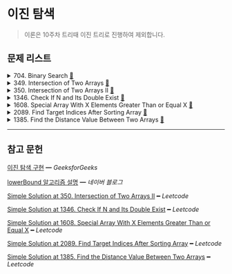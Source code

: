 # 이진 탐색

> 이론은 10주차 트리때 이진 트리로 진행하여 제외합니다.

## 문제 리스트

<details>
<summary>704. Binary Search
  <a href="https://leetcode.com/problems/binary-search/">👊</a>
</summary>

### 문제 풀이

```js
/**
 * @param {number[]} nums
 * @param {number} target
 * @return {number}
 * 
 * time:    O(log n)
 * space:   O(log n)
 */
var search = function (nums, target) {
  function binarySearch(start, end) {
    if (start > end)
      return;

    const middle = Math.floor((start + end) / 2);

    if (nums[middle] === target)
      return middle;

    if (nums[middle] > target)
      return binarySearch(start, middle - 1);
    else
      return binarySearch(middle + 1, end);
  }

  const result = binarySearch(0, nums.length - 1);
  return isNaN(result) ? -1 : result;
};
```

</details>

<details>
<summary>349. Intersection of Two Arrays
  <a href="https://leetcode.com/problems/intersection-of-two-arrays/">👊</a>
</summary>

### 문제 회고

자바스크립트 sort 배열 메소드의 기본 정렬 순서는 다음과 같다.

    기본 정렬 순서는 문자열의 유니코드 코드 포인트를 따릅니다. ━ MDN

때문에 숫자 정렬 순서를 따르도록 compare 함수를 구현해줘야한다.

### 문제 풀이

```js
/**
 * @param {number[]} nums1
 * @param {number[]} nums2
 * @return {number[]}
 * 
 * m as nums1
 * n as nums2
 *
 * time:    O(m log n)
 * space:   O(m)
 */
var intersection = function (nums1, nums2) {
  nums2.sort((a, b) => a - b);

  const result = new Set();

  for (const num of nums1) {
    const idx = binarySearch(
      start = 0,
      end = nums2.length - 1,
      nums = nums2,
      target = num
    );

    if (isNaN(idx))
      continue;

    result.add(num);
  }

  return [...result];
};

var binarySearch = function (start, end, nums, target) {
  if (start > end)
    return;

  const middle = Math.floor((start + end) / 2);

  if (nums[middle] === target)
    return middle;

  if (nums[middle] > target)
    return binarySearch(start, middle - 1, nums, target);
  else
    return binarySearch(middle + 1, end, nums, target);
}
```
</details>

<details>
<summary>350. Intersection of Two Arrays II
  <a href="https://leetcode.com/problems/intersection-of-two-arrays-ii/">👊</a>
</summary>

### 문제 회고

`349번`과 비교하여 본 문제는 탐색 대상인 nums2의 인덱스를 기억해야한다.

따라서 이진 탐색을 마친 요소는 marking을 해두어야하는데,

처음 접근을 `undefined`로 매겼지만 이진 탐색시 탐색 대상에서 제외시키지 못했다.

따라서, `-Infinity`를 주어 해결하였다.

### 문제 풀이

```js
/**
 * @param {number[]} nums1
 * @param {number[]} nums2
 * @return {number[]}
 * 
 * m as nums1
 * n as nums2
 *
 * time:    O(mn log n)
 *          for             →     O(m)
 *            binarySearch  →     O(log n)
 *            sort          →     O(n log n)
 * space:   O(n)
 */
var intersect = function (nums1, nums2) {
  nums1.sort((a, b) => a - b);
  nums2.sort((a, b) => a - b);

  const result = [];

  for (const num of nums1) {
    const idx = binarySearch(
      start = 0,
      end = nums2.length - 1,
      nums = nums2,
      target = num
    );

    if (isNaN(idx))
      continue;

    nums2[idx] = -Infinity;
    nums2.sort((a, b) => a - b);
    result.push(num);
  }

  return result;
};

var binarySearch = function (start, end, nums, target) {
  if (start > end)
    return;

  const middle = Math.floor((start + end) / 2);

  if (isNaN(nums[middle]))
    return;

  if (nums[middle] === target)
    return middle;

  if (nums[middle] > target)
    return binarySearch(start, middle - 1, nums, target);
  else
    return binarySearch(middle + 1, end, nums, target);
}
```
</details>

<details>
<summary>1346. Check If N and Its Double Exist
  <a href="https://leetcode.com/problems/check-if-n-and-its-double-exist/">👊</a>
</summary>

### 문제 회고

다음과 같은 테스트케이스에서 막혔었다.

    [-2,0,10,-19,4,6,-8]는 1번 인덱스의 0을 곱한 대상과 같이 본 테스트케이스라 false가 나와야했고,

    [2,3,3,0,0]는 여타 다른 테스트케이스처럼 true여야했다.

`350번` 접근처럼 marking을 해도 해결되지 않았다.

이진 탐색 이전에 정렬을 해둔 것을 활용하여 0이 이어질 시 true 처리하였다.

### 문제 풀이

```js
/**
 * @param {number[]} arr
 * @return {boolean}
 *
 * time:  O(n log n)
 * space: O(log n)
 */
var checkIfExist = function (arr) {
  arr.sort((a, b) => a - b);

  for (const [idx, num] of arr.entries()) {
    if (!arr[idx] && !arr[idx + 1])
      return true;

    const findIdx = binarySearch(
      start = 0,
      end = arr.length - 1,
      nums = arr,
      target = num * 2
    );

    if (num && !isNaN(findIdx))
      return true;
  }

  return false;
};

var binarySearch = function (start, end, nums, target) {
  if (start > end)
    return;

  const middle = Math.floor((start + end) / 2);

  if (isNaN(nums[middle]))
    return;

  if (nums[middle] === target)
    return middle;

  if (nums[middle] > target)
    return binarySearch(start, middle - 1, nums, target);
  else
    return binarySearch(middle + 1, end, nums, target);
}
```

</details>

<details>
<summary>1608. Special Array With X Elements Greater Than or Equal X
  <a href="https://leetcode.com/problems/special-array-with-x-elements-greater-than-or-equal-x/">👊</a>
</summary>

### 문제 회고

처음 접근 방법은 상황에 맞게 count해주는 것이었다.

중복된 숫자가 나오며 인덱스를 2칸 이동함과 동시에 count를 다음 요소만큼 증가하는 것이었다.

```js

while(idx < nums.length){
  if(nums[i] === nums[i + 1])
    idx += 2;

  while(count < nums[i + 1])
    count += 1;
  ...
}
```

문제는 lowerBound라는 알고리즘을 요구하는 것이었고, 이는 이진 탐색의 기출 변형 문제였다.

lowerBound란

    찾고자 하는 key 이상의 첫번째 위치를 반환하는 알고리즘이다.

    arr = [1, 3, 3, 5, 7], 찾고자하는 key의 요소는 3이라고 할때

    lowerBound는 1번 인덱스를 반환한다.

### 문제 풀이

```js
/**
 * @param {number[]} nums
 * @return {number}
 *
 * time:    O(n log n)
 * space:   O(1)
 */
var specialArray = function (nums) {
  const N = nums.length;
  nums.sort((a, b) => a - b);

  for (let idx = 0; idx <= N; idx++) {
    if (lowerBound(nums, idx) === (N - idx))
      return idx;
  }
  return -1;
};

var lowerBound = function (nums, key) {
  const N = nums.length;

  let start = 0;
  let end = N;

  while (start < end) {
    const mid = Math.floor((start + end) / 2);
    if (nums[mid] < key)
      start = mid + 1;
    else
      end = mid;
  }

  return start;
}
```

</details>

<details>
<summary>2089. Find Target Indices After Sorting Array
  <a href="https://leetcode.com/problems/find-target-indices-after-sorting-array/">👊</a>
</summary>


### 문제 회고

처음 접근 방법은 `350번`과 같이 marking을 해주면 쉽게 해결되어보였지만,

index를 요구하는 문제라 marking 이후 재정렬시 인덱스가 재조정되는 문제가 있었다.

때문에 이진 탐색 알고리즘 내부에서 처리해주어야했다.

### 문제 풀이

```js
/**
 * @param {number[]} nums
 * @param {number} target
 * @return {number[]}
 * 
 * time:  O(n log n)
 * space: O(n)
 */
var targetIndices = function (nums, target) {
  var binarySearch = function (start, end) {
    if (start > end)
      return;

    const middle = Math.floor((start + end) / 2);

    if (nums[middle] === target) {
      binarySearch(start, middle - 1);
      result.push(middle);
      binarySearch(middle + 1, end);
    }
    else if (nums[middle] > target)
      binarySearch(start, middle - 1);
    else
      binarySearch(middle + 1, end);
  }

  const N = nums.length;
  const result = [];

  nums.sort((a, b) => a - b);

  binarySearch(
    start = 0,
    end = N - 1,
    nums,
    target
  );

  return result;
};
```

</details>

<details>
<summary>1385. Find the Distance Value Between Two Arrays
  <a href="https://leetcode.com/problems/find-the-distance-value-between-two-arrays/">👊</a>
</summary>

### 문제 회고

`2089번`과 같이 이진 탐색을 수행하는 함수를 커스터마이징 하는 문제였다.

본 문제를 풀면서 커스텀할때는 반복을 쓰는게 더 편리함을 알게됬다.

### 문제 풀이

```js
/**
 * @param {number[]} arr1
 * @param {number[]} arr2
 * @param {number} d
 * @return {number}
 *
 * time:  O(n log n)
 * space: O(1)
 */
var findTheDistanceValue = function (arr1, arr2, d) {
  arr2.sort((a, b) => a - b);

  return arr1.filter(each => binarySearch(arr2, each, d)).length;
};

var binarySearch = function (arr, target, d) {
  let start = 0;
  let end = arr.length - 1;

  while (start <= end) {
    const middle = Math.floor((start + end) / 2);

    if (Math.abs(arr[middle] - target) <= d)
      return false
    else if (arr[middle] > target)
      end = middle - 1;
    else
      start = middle + 1;
  }
  return true;
}
```

</details>

<hr/>

## 참고 문헌

[이진 탐색 구현](https://www.geeksforgeeks.org/binary-search-in-javascript/) ━ *GeeksforGeeks*

[lowerBound 알고리즘 설명](https://m.blog.naver.com/PostView.naver?isHttpsRedirect=true&blogId=occidere&logNo=221045300639) ━ *네이버 블로그*

[Simple Solution at 350. Intersection of Two Arrays II](https://leetcode.com/problems/intersection-of-two-arrays-ii/discuss/2154281/Javascript-TIPs-for-Binary-Search) ━ *Leetcode*

[Simple Solution at 1346. Check If N and Its Double Exist](https://leetcode.com/problems/check-if-n-and-its-double-exist/discuss/1947320/JavaScript-Binary-Search) ━ *Leetcode*

[Simple Solution at 1608. Special Array With X Elements Greater Than or Equal X](https://leetcode.com/problems/special-array-with-x-elements-greater-than-or-equal-x/discuss/877706/Javascript-Python3-C%2B%2B-Lower-Bound-(ie.-Binary-Search)) ━ *Leetcode*

[Simple Solution at 2089. Find Target Indices After Sorting Array](https://leetcode.com/problems/find-target-indices-after-sorting-array/discuss/1745180/Easy-C%2B%2B-solution-or-Binary-Search-or-Explained) ━ *Leetcode*

[Simple Solution at 1385. Find the Distance Value Between Two Arrays](https://leetcode.com/problems/find-the-distance-value-between-two-arrays/discuss/732007/Javascript-Binary-search-beats-80-runtime) ━ *Leetcode*